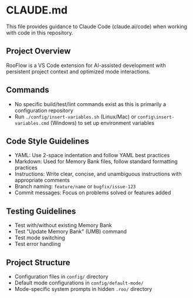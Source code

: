 # CLAUDE.md

This file provides guidance to Claude Code (claude.ai/code) when working with code in this repository.

## Project Overview
RooFlow is a VS Code extension for AI-assisted development with persistent project context and optimized mode interactions.

## Commands
- No specific build/test/lint commands exist as this is primarily a configuration repository
- Run `./config/insert-variables.sh` (Linux/Mac) or `config\insert-variables.cmd` (Windows) to set up environment variables

## Code Style Guidelines
- YAML: Use 2-space indentation and follow YAML best practices
- Markdown: Used for Memory Bank files, follow standard formatting practices
- Instructions: Write clear, concise, and unambiguous instructions with appropriate comments
- Branch naming: `feature/name` or `bugfix/issue-123`
- Commit messages: Focus on problems solved or features added

## Testing Guidelines
- Test with/without existing Memory Bank
- Test "Update Memory Bank" (UMB) command
- Test mode switching
- Test error handling

## Project Structure
- Configuration files in `config/` directory
- Default mode configurations in `config/default-mode/`
- Mode-specific system prompts in hidden `.roo/` directory